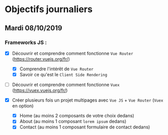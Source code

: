 # Objectifs journaliers

## Mardi 08/10/2019

### Frameworks JS :

- [x] Découvrir et comprendre comment fonctionne `Vue Router` (https://router.vuejs.org/fr/)

  - [x] Comprendre l'intérêt de `Vue Router`
  - [x] Savoir ce qu'est le `Client Side Rendering`

- [ ] Découvrir et comprendre comment fonctionne `Vuex` (https://vuex.vuejs.org/fr/)

- [x] Créer plusieurs fois un projet multipages avec `Vue JS` + `Vue Router` (`Vuex` en option)
  - [x] Home (au moins 2 composants de votre choix dedans)
  - [x] About (au moins 1 composant `lorem ipsum` dedans)
  - [x] Contact (au moins 1 composant formulaire de contact dedans)
